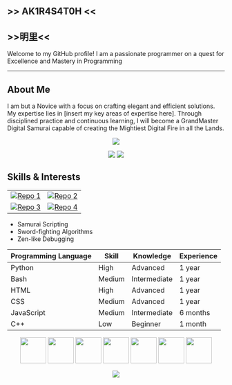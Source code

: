 ## >> AK1R4S4T0H <<
##     >>明里<<

Welcome to my GitHub profile! I am a passionate programmer on a quest for Excellence and Mastery in Programming
___
  

## About Me

I am but a Novice with a focus on crafting elegant and efficient solutions. My expertise lies in [insert my key areas of expertise here]. Through disciplined practice and continuous learning, I will become a GrandMaster Digital Samurai capable of creating the Mightiest Digital Fire in all the Lands.
  
<!--📙LANGUAGES / 🌐WEBSITE: https://github.com/anuraghazra/github-readme-stats -->
<p align="center">
<img src="https://github-readme-stats-git-masterrstaa-rickstaa.vercel.app/api/top-langs/?username=AK1R4S4T0H&layout=compact&theme=monokai">

  
  <!--📊STATSGRAPH / 🌐WEBSITE: https://github.com/anuraghazra/github-readme-stats -->
<p align="center">
<img src="https://github-readme-stats-git-masterrstaa-rickstaa.vercel.app/api?username=AK1R4S4T0H&show_icons=true&theme=monokai">
<a href="https://git.io/streak-stats"><img src="https://streak-stats.demolab.com?user=AK1R4S4T0H&theme=monokai"/></a>


  
## Skills & Interests
  
<!--✨REPO / 🌐WEBSITE: https://github.com/anuraghazra/github-readme-stats -->
|  |  |
|------|------|
| [![Repo 1](https://github-readme-stats-git-masterrstaa-rickstaa.vercel.app/api/pin/?username=AK1R4S4T0H&repo=Py_Programs&theme=monokai)](https://github.com/AK1R4S4T0H/Py_Programs) | [![Repo 2](https://github-readme-stats-git-masterrstaa-rickstaa.vercel.app/api/pin/?username=AK1R4S4T0H&repo=TheNeuralNetwork&theme=outrun)](https://github.com/AK1R4S4T0H/TheNeuralNetwork) |
| [![Repo 3](https://github-readme-stats-git-masterrstaa-rickstaa.vercel.app/api/pin/?username=AK1R4S4T0H&repo=MachineLearningScrapyard&theme=outrun)](https://github.com/AK1R4S4T0H/MachineLearningScrapyard) | [![Repo 4](https://github-readme-stats-git-masterrstaa-rickstaa.vercel.app/api/pin/?username=Athena-OS&repo=athena-iso&theme=merko)](https://github.com/Athena-OS/athena-iso) |




- Samurai Scripting
- Sword-fighting Algorithms
- Zen-like Debugging

| Programming Language | Skill         | Knowledge    | Experience |
|----------------------|---------------|--------------|------------|
| Python               | High          | Advanced     | 1 year     |
| Bash                 | Medium        | Intermediate | 1 year     |
| HTML                 | High          | Advanced     | 1 year     |
| CSS                  | Medium        | Advanced     | 1 year     |
| JavaScript           | Medium        | Intermediate | 6 months   |
| C++                  | Low           | Beginner     | 1 month    |


  
<p align="center">
<img src="https://www.vectorlogo.zone/logos/python/python-icon.svg" width="60">
<img src="https://www.vectorlogo.zone/logos/linux/linux-icon.svg" width="60">
<img src="https://www.vectorlogo.zone/logos/debian/debian-icon.svg" width="60">
<img src="https://www.vectorlogo.zone/logos/archlinux/archlinux-icon.svg" width="60">
<img src="https://www.vectorlogo.zone/logos/w3_html5/w3_html5-icon.svg" width="60">
<img src="https://www.vectorlogo.zone/logos/gnu/gnu-icon.svg" width="60">
<img src="https://upload.vectorlogo.zone/logos/gnu_bash/images/52a46e5a-5757-494c-9b96-1f7a0dce2cd0.svg" width="60">

  <!--🏆TROPHY / 🌐WEBSITE: https://github.com/ryo-ma/github-profile-trophy -->
<p align="center">
<img src="https://github-profile-trophy.vercel.app/?username=AK1R4S4T0H&theme=matrix&no-frame=true&row=1&&margin-w=30&no-bg=true">
